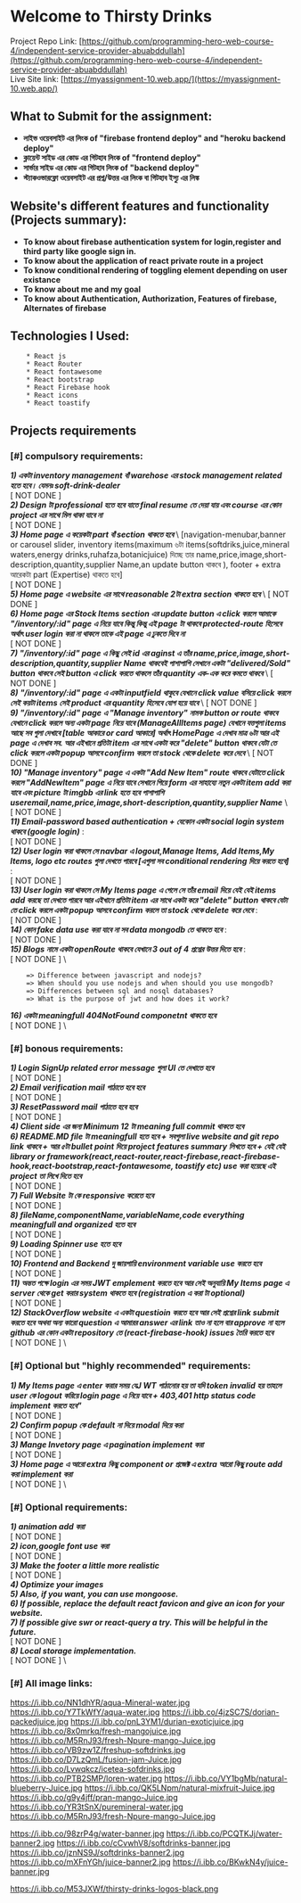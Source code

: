 # Welcome to **Thirsty Drinks**

Project Repo Link: [https://github.com/programming-hero-web-course-4/independent-service-provider-abuabddullah](https://github.com/programming-hero-web-course-4/independent-service-provider-abuabddullah) \
Live Site link: [https://myassignment-10.web.app/](https://myassignment-10.web.app/) 



## What to Submit for the assignment:
* **লাইভ ওয়েবসাইট এর লিংক of "firebase frontend deploy" and "heroku backend deploy"**
* **ক্লায়েন্ট সাইড এর কোড এর গিটহাব লিংক of "frontend deploy"**
* **সার্ভার সাইড এর কোড এর গিটহাব লিংক of "backend deploy"**
* **স্ট্যাকওভারফ্লো ওয়েবসাইট এর প্রশ্ন/উত্তর এর লিংক বা গিটহাব ইস্যু এর লিঙ্ক**


## Website's different features and functionality (Projects summary):
* **To know about firebase authentication system for login,register and third party like google sign in.**
* **To know about the application of react private route in a project**
* **To know conditional rendering of toggling element depending on user existance**
* **To know about me and my goal**
* **To know about Authentication, Authorization, Features of firebase, Alternates of firebase**



## Technologies I Used:
        * React js
        * React Router
        * React fontawesome
        * React bootstrap
        * React Firebase hook
        * React icons
        * React toastify



## Projects requirements

### [#] compulsory requirements:
**_1) একটা inventory management বাঁ warehose এর stock management related হতে হবে। যেমনঃ soft-drink-dealer_** \
[ NOT DONE ] \
**_2) Design টা professional হতে হবে যাতে final resume তে দেয়া যায় এবং course এর কোন project এর সাথে মিল থাকা যাবে না_** \
[ NOT DONE ] \
**_3) Home page এ কয়েকটা part বাঁ section থাকতে হবে_** \ [navigation-menubar,banner or carousel slider, inventory items(maximum ৬টা items(softdriks,juice,mineral waters,energy drinks,ruhafza,botanicjuice) দিচ্ছে তার name,price,image,short-description,quantity,supplier Name,an update button থাকবে ), footer + extra আরেকটা part (Expertise) থাকতে হবে] \
[ NOT DONE ] \
**_5) Home page এ website এর সাথে reasonable 2টা extra section থাকতে হবে_** \ 
[ NOT DONE ] \
**_6) Home page এর Stock Items section এর update button এ click করলে আমাকে "/inventory/:id" page এ নিয়ে যাবে কিন্তু কিন্তু এই page টা থাকবে protected-route হিসেবে অর্থাৎ user login করা না থাকলে তাকে এই page এ ঢুকতে দিবে না_** \
[ NOT DONE ] \
**_7) "/inventory/:id" page এ কিছু সেই id এর aginst এ তাঁর name,price,image,short-description,quantity,supplier Name থাকবেই পাশাপাশি সেখানে একটা "delivered/Sold" button থাকবে সেই button এ click করতে থাকলে তাঁর quantity এক-এক করে কমতে থাকবে_** \ 
[ NOT DONE ] \
**_8) "/inventory/:id" page এ একটা inputfield থাকুবে যেখানে click value বসিয়ে click করলে সেই কয়টা items সেই product এর quantity হিসেবে যোগ হয়ে যাবে_** \ 
[ NOT DONE ] \
**_9) "/inventory/:id" page এ "Manage inventory" নামক button or route থাকবে যেখানে click করলে অন্য একটা page নিয়ে যাবে (ManageAllItems page) যেখানে যত্তগুলা items আছে সব গুলা দেখাবে [table আকারে or card আকারে] অর্থাৎ HomePage এ দেখাব মাত্র ৬টা আর এই page এ দেখাব সব. আর এইখানে প্রতিটা item এর সাথে একটা করে "delete" button থাকবে যেটা তে click করলে একটা popup আসবে confirm করলে তা stock থেকে delete করে দেবে_** \ 
[ NOT DONE ] \
**_10) "Manage inventory" page এ একটা "Add New Item" route থাকবে যেটাতে click করলে "AddNewItem" page এ নিয়ে যাবে সেখানে গিয়ে form এর সাহায্যে নতুন একটা item add করা যাবে এবং picture টা imgbb এর link হতে হবে পাশাপাশি useremail,name,price,image,short-description,quantity,supplier Name_** \ 
[ NOT DONE ] \
**_11) Email-password based authentication + যেকোন একটা social login system থাকবে (google login)_**  : \
[ NOT DONE ] \
**_12) User login করা থাকলে সে navbar এ logout,Manage Items, Add Items,My Items, logo etc routes গুলা দেখতে পারবে [এগুলা সব conditional rendering দিয়ে করতে হবে]_**  : \
[ NOT DONE ] \
**_13) User login করা থাকলে সে My Items page এ গেলে সে তাঁর email দিয়ে যেই যেই items add করছে তা দেখতে পারবে আর এইখানে প্রতিটা item এর সাথে একটা করে "delete" button থাকবে যেটা তে click করলে একটা popup আসবে confirm করলে তা stock থেকে delete করে দেবে_**  : \
[ NOT DONE ] \
**_14) কোন fake data use করা যাবে না সব data mongodb তে থাকতে হবে_**  : \
[ NOT DONE ] \
**_15) Blogs নামে একটা openRoute থাকবে যেখানে 3 out of 4 প্রশ্নের উত্তর দিতে হবে_**  : \
[ NOT DONE ] \

        => Difference between javascript and nodejs?
        => When should you use nodejs and when should you use mongodb?
        => Differences between sql and nosql databases?    
        => What is the purpose of jwt and how does it work?    

**_16) একটা meaningfull 404NotFound componetnt থাকতে হবে_** \
[ NOT DONE ] \




### [#] bonous requirements:
**_1) Login SignUp related error message গুলা UI তে দেখাতে হবে_** \
[ NOT DONE ] \
**_2) Email verification mail পাঠাতে হবে হবে_** \
[ NOT DONE ] \
**_3) ResetPassword mail পাঠাতে হবে হবে_** \
[ NOT DONE ] \
**_4) Client side এর জন্য Minimum 12 টা meaning full commit থাকতে হবে_** \
**_6) README.MD file টা meaningfull হতে হবে + সবগুলা live website and git repo link থাকবে +  আর ৫টা bullet point দিয়ে project features summary লিখতে হবে + যেই যেই library or framework(react,react-router,react-firebase,react-firebase-hook,react-bootstrap,react-fontawesome, toastify etc) use করা হয়েছে এই project তা লিখে দিতে হবে_** \
[ NOT DONE ] \
**_7) Full Website টা কে responsive করেতে হবে_** \
[ NOT DONE ] \
**_8) fileName,componentName,variableName,code everything meaningfull and organized হতে হবে_** \
[ NOT DONE ] \
**_9) Loading Spinner use হতে হবে_** \
[ NOT DONE ] \
**_10) Frontend and Backend দু জায়গায়ি environment variable use করতে হবে_** \
[ NOT DONE ] \
**_11) অন্তত পক্ষে login এর সময় JWT emplement করতে হবে আর সেই অনুযায়ি My Items page এ server থেকে get করার system থাকতে হবে (registration এ করা টা optional)_** \
[ NOT DONE ] \
**_12) StackOverflow website এ একটা questioin করতে হবে আর সেই প্রশ্নের link submit করতে হবে অথবা অন্য কারো question এ আমারর answer এর link তাও না হলে বার approve না হলে github এর কোন একটা repository তে (react-firebase-hook) issues তৈরি করতে হবে_** \
[ NOT DONE ] \



### [#] Optional but "highly recommended" requirements:
**_1) My Items page এ enter করার সময় যেJ WT পাঠানোর হয় তা যদি token invalid হয় তাহলে user কে logout করিয়ে login page এ নিয়ে যাবে + 403,401 http status code implement করতে হবে"_** \
[ NOT DONE ] \
**_2) Confirm popup কে default না দিয়ে modal দিয়ে করা_** \
[ NOT DONE ] \
**_3) Mange Invetory page এ pagination implement করা_** \
[ NOT DONE ] \
**_3) Home page এ আরো extra কিছু component or প্রজেক্ট এ extra আরো কিছু route add করা implement করা_** \
[ NOT DONE ] \



### [#] Optional requirements:
**_1) animation add করা_** \
[ NOT DONE ] \
**_2) icon,google font use করা_** \
[ NOT DONE ] \
**_3) Make the footer a little more realistic_** \
[ NOT DONE ] \
**_4) Optimize your images_** \
**_5) Also, if you want, you can use mongoose._** \
**_6) If possible, replace the default react favicon and give an icon for your website._** \
**_7) If possible give swr or react-query a try. This will be helpful in the future._** \
[ NOT DONE ] \
**_8) Local storage implementation._** \
[ NOT DONE ] \



### [#] All image links:
https://i.ibb.co/NN1dhYR/aqua-Mineral-water.jpg
https://i.ibb.co/Y7TkWfY/aqua-water.jpg
https://i.ibb.co/4jzSC7S/dorian-packedjuice.jpg
https://i.ibb.co/pnL3YM1/durian-exoticjuice.jpg
https://i.ibb.co/8x0mrkq/fresh-mangojuice.jpg
https://i.ibb.co/M5RnJ93/fresh-Npure-mango-Juice.jpg
https://i.ibb.co/VB9zw1Z/freshup-softdrinks.jpg
https://i.ibb.co/D7LzQmL/fusion-jam-Juice.jpg
https://i.ibb.co/Lvwqkcz/icetea-sofdrinks.jpg
https://i.ibb.co/PTB2SMP/loren-water.jpg
https://i.ibb.co/VY1bgMb/natural-blueberry-Juice.jpg
https://i.ibb.co/QK5LNpm/natural-mixfruit-Juice.jpg
https://i.ibb.co/g9y4jff/pran-mango-Juice.jpg
https://i.ibb.co/YR3tSnX/puremineral-water.jpg
https://i.ibb.co/M5RnJ93/fresh-Npure-mango-Juice.jpg

https://i.ibb.co/98zrP4g/water-banner.jpg
https://i.ibb.co/PCQTKJj/water-banner2.jpg
https://i.ibb.co/cCvwhV8/softdrinks-banner.jpg
https://i.ibb.co/jznNS9J/softdrinks-banner2.jpg
https://i.ibb.co/mXFnYGh/juice-banner2.jpg
https://i.ibb.co/BKwkN4y/juice-banner.jpg

https://i.ibb.co/M53JXWf/thirsty-drinks-logos-black.png